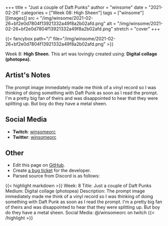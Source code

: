 +++
title =       "Just a couple of Daft Punks"
author =      "winsome"
date =        "2021-02-26"
categories =  ["Week 08: High Sheen"]
tags =        ["winsome"]
[[images]]
                      src = "/img/winsome/2021-02-26+bf2e0d7804f13921332a49f8a2b02afd.png"
                      alt = "/img/winsome/2021-02-26+bf2e0d7804f13921332a49f8a2b02afd.png"
                      stretch = "cover"
+++


{{< fancybox path="/" file="/img/winsome/2021-02-26+bf2e0d7804f13921332a49f8a2b02afd.png" >}}


Week 8: **High Sheen**. This art was lovingly created using: **Digital collage (photopea)**.

## Artist's Notes

The prompt image immediately made me think of a vinyl record so I was thinking of doing something with Daft Punk as soon as I read the prompt. I'm a pretty big fan of theirs and was disappointed to hear that they were splitting up. But boy do they have a metal sheen.

## Social Media

- **Twitch**: [winsomeorc]()
- **Twitter**: [winsomeorc]()


## Other

- Edit this page on [GitHub](https://github.com/teaminkling/web-refresh/edit/main/blog/content/blog/winsome-week-8-1c0e.md).
- Create [a bug ticket](https://github.com/teaminkling/web-refresh/issues/new?assignees=&labels=bug&template=problem-report.md&title=) for the developer.
- Parsed source from Discord is as follows:

{{< highlight markdown >}}
Week: 8
Title: Just a couple of Daft Punks
Medium: Digital collage (photopea)
Description: The prompt image immediately made me think of a vinyl record so I was thinking of doing something with Daft Punk as soon as I read the prompt. I'm a pretty big fan of theirs and was disappointed to hear that they were splitting up. But boy do they have a metal sheen.
Social Media: @/winsomeorc on twitch
{{< /highlight >}}